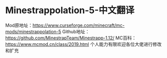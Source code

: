 # Minestrappolation-5-中文翻译
Mod原地址：https://www.curseforge.com/minecraft/mc-mods/minestrappolation-5
Github地址：https://github.com/MinestrapTeam/Minestrapp-1.12/
MC百科：https://www.mcmod.cn/class/2019.html
个人能力有限欢迎各位大佬进行修改和扩充
